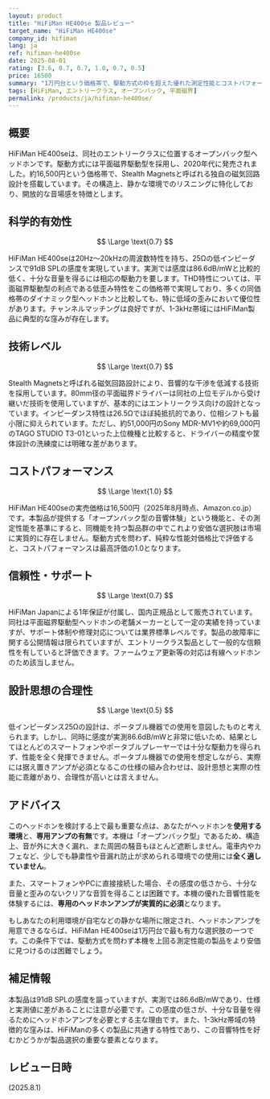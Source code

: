 ```yaml
---
layout: product
title: "HiFiMan HE400se 製品レビュー"
target_name: "HiFiMan HE400se"
company_id: hifiman
lang: ja
ref: hifiman-he400se
date: 2025-08-01
rating: [3.6, 0.7, 0.7, 1.0, 0.7, 0.5]
price: 16500
summary: "1万円台という価格帯で、駆動方式の枠を超えた優れた測定性能とコストパフォーマンスを実現するエントリークラスのオープンバック型ヘッドホン"
tags: [HiFiMan, エントリークラス, オープンバック, 平面磁界]
permalink: /products/ja/hifiman-he400se/
---
```

## 概要

HiFiMan HE400seは、同社のエントリークラスに位置するオープンバック型ヘッドホンです。駆動方式には平面磁界駆動型を採用し、2020年代に発売されました。約16,500円という価格帯で、Stealth Magnetsと呼ばれる独自の磁気回路設計を搭載しています。その構造上、静かな環境でのリスニングに特化しており、開放的な音場感を特徴とします。

## 科学的有効性

$$ \Large \text{0.7} $$

HiFiMan HE400seは20Hz～20kHzの周波数特性を持ち、25Ωの低インピーダンスで91dB SPLの感度を実現しています。実測では感度は86.6dB/mWと比較的低く、十分な音量を得るには相応の駆動力を要します。THD特性については、平面磁界駆動型の利点である低歪み特性をこの価格帯で実現しており、多くの同価格帯のダイナミック型ヘッドホンと比較しても、特に低域の歪みにおいて優位性があります。チャンネルマッチングは良好ですが、1-3kHz帯域にはHiFiMan製品に典型的な窪みが存在します。

## 技術レベル

$$ \Large \text{0.7} $$

Stealth Magnetsと呼ばれる磁気回路設計により、音響的な干渉を低減する技術を採用しています。80mm径の平面磁界ドライバーは同社の上位モデルから受け継いだ技術を使用していますが、基本的にはエントリークラス向けの設計となっています。インピーダンス特性は26.5Ωでほぼ純抵抗的であり、位相シフトも最小限に抑えられています。ただし、約51,000円のSony MDR-MV1や約69,000円のTAGO STUDIO T3-01といった上位機種と比較すると、ドライバーの精度や筐体設計の洗練度には明確な差があります。

## コストパフォーマンス

$$ \Large \text{1.0} $$

HiFiMan HE400seの実売価格は16,500円（2025年8月時点、Amazon.co.jp）です。本製品が提供する「オープンバック型の音響体験」という機能と、その測定性能を基準にすると、同機能を持つ製品群の中でこれより安価な選択肢は市場に実質的に存在しません。駆動方式を問わず、純粋な性能対価格比で評価すると、コストパフォーマンスは最高評価の1.0となります。

## 信頼性・サポート

$$ \Large \text{0.7} $$

HiFiMan Japanによる1年保証が付属し、国内正規品として販売されています。同社は平面磁界駆動型ヘッドホンの老舗メーカーとして一定の実績を持っていますが、サポート体制や修理対応については業界標準レベルです。製品の故障率に関する公開情報は限られていますが、エントリークラス製品として一般的な信頼性を有していると評価できます。ファームウェア更新等の対応は有線ヘッドホンのため該当しません。

## 設計思想の合理性

$$ \Large \text{0.5} $$

低インピーダンス25Ωの設計は、ポータブル機器での使用を意図したものと考えられます。しかし、同時に感度が実測86.6dB/mWと非常に低いため、結果としてほとんどのスマートフォンやポータブルプレーヤーでは十分な駆動力を得られず、性能を全く発揮できません。ポータブル機器での使用を想定しながら、実際には据え置きアンプが必須となるこの仕様の組み合わせは、設計思想と実際の性能に乖離があり、合理性が高いとは言えません。

## アドバイス

このヘッドホンを検討する上で最も重要な点は、あなたがヘッドホンを**使用する環境**と、**専用アンプの有無**です。本機は「オープンバック型」であるため、構造上、音が外に大きく漏れ、また周囲の騒音もほとんど遮断しません。電車内やカフェなど、少しでも静粛性や音漏れ防止が求められる環境での使用には**全く適していません**。

また、スマートフォンやPCに直接接続した場合、その感度の低さから、十分な音量と歪みのないクリアな音質を得ることは困難です。本機の優れた音響性能を体験するには、**専用のヘッドホンアンプが実質的に必須**となります。

もしあなたの利用環境が自宅などの静かな場所に限定され、ヘッドホンアンプを用意できるならば、HiFiMan HE400seは1万円台で最も有力な選択肢の一つです。この条件下では、駆動方式を問わず本機を上回る測定性能の製品をより安価に見つけるのは困難でしょう。

## 補足情報

本製品は91dB SPLの感度を謳っていますが、実測では86.6dB/mWであり、仕様と実測値に差があることに注意が必要です。この感度の低さが、十分な音量を得るためにヘッドホンアンプを必要とする主な理由です。また、1-3kHz帯域の特徴的な窪みは、HiFiManの多くの製品に共通する特性であり、この音響特性を好むかどうかが製品選択の重要な要素となります。

## レビュー日時

(2025.8.1)
